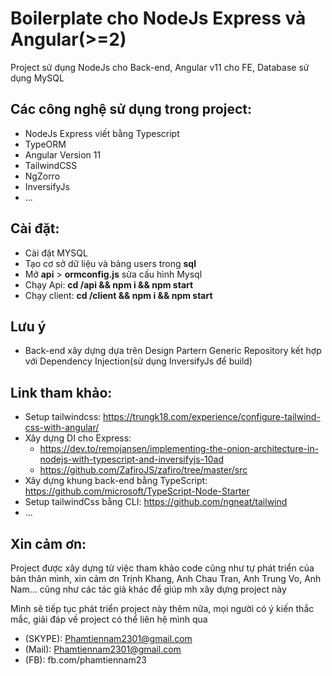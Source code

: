 # Boilerplate cho NodeJs Express và Angular(>=2)
Project sử dụng NodeJs cho Back-end, Angular v11 cho FE, Database sử dụng MySQL
## Các công nghệ sử dụng trong project:
* NodeJs Express viết bằng Typescript
* TypeORM
* Angular Version 11
* TailwindCSS
* NgZorro
* InversifyJs
* ...

## Cài đặt:
- Cài đặt MYSQL
- Tạo cơ sở dữ liệu và bảng users trong **sql**
- Mở **api** > **ormconfig.js** sửa cấu hình Mysql
- Chạy Api: <b>cd /api && npm i && npm start</b>
- Chạy client: <b>cd /client && npm i && npm start </b>

## Lưu ý
* Back-end xây dựng dựa trên Design Partern Generic Repository kết hợp với Dependency Injection(sử dụng InversifyJs để build)

## Link tham khảo:
* Setup tailwindcss: https://trungk18.com/experience/configure-tailwind-css-with-angular/
* Xây dựng DI cho Express: 
  +  https://dev.to/remojansen/implementing-the-onion-architecture-in-nodejs-with-typescript-and-inversifyjs-10ad
  + https://github.com/ZafiroJS/zafiro/tree/master/src
* Xây dựng khung back-end bằng TypeScript: https://github.com/microsoft/TypeScript-Node-Starter
* Setup tailwindCss bằng CLI: https://github.com/ngneat/tailwind
* ...

## Xin cảm ơn:
Project được xây dựng từ việc tham khảo code cũng như tự phát triển của bản thân mình, 
xin cảm ơn Trịnh Khang, Anh Chau Tran, Anh Trung Vo, Anh Nam... cũng như các tác giả khác để giúp mh xây dựng project này

Mình sẽ tiếp tục phát triển project này thêm nữa, mọi người có ý kiến thắc mắc, giải đáp về project có thể liên hệ mình qua
* (SKYPE): Phamtiennam2301@gmail.com
* (Mail): Phamtiennam2301@gmail.com
* (FB): fb.com/phamtiennam23
